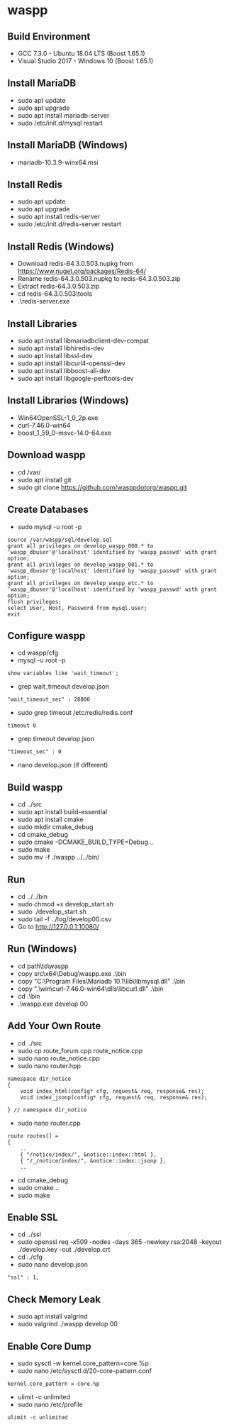 
waspp
=====

Build Environment
-----------------
* GCC 7.3.0 - Ubuntu 18.04 LTS (Boost 1.65.1)
* Visual Studio 2017 - Windows 10 (Boost 1.65.1)

Install MariaDB
---------------
* sudo apt update
* sudo apt upgrade
* sudo apt install mariadb-server
* sudo /etc/init.d/mysql restart

Install MariaDB (Windows)
-------------------------
* mariadb-10.3.9-winx64.msi

<!--
Install HandlerSocket
---------------------
* sudo nano /etc/mysql/my.cnf
```
[mysqld]
..
handlersocket_address = 127.0.0.1
handlersocket_port = 9998
handlersocket_port_wr = 9999
```

* sudo mysql -u root -p
* INSTALL PLUGIN handlersocket SONAME 'handlersocket.so';
* exit
* sudo /etc/init.d/mysql restart
* sudo mysql -u root -p
* SHOW PROCESSLIST;
* exit
-->

Install Redis
-------------
* sudo apt update
* sudo apt upgrade
* sudo apt install redis-server
* sudo /etc/init.d/redis-server restart

Install Redis (Windows)
-----------------------
* Download redis-64.3.0.503.nupkg from https://www.nuget.org/packages/Redis-64/
* Rename redis-64.3.0.503.nupkg to redis-64.3.0.503.zip
* Extract redis-64.3.0.503.zip
* cd redis-64.3.0.503\tools
* .\redis-server.exe

Install Libraries
-----------------
* sudo apt install libmariadbclient-dev-compat
* sudo apt install libhiredis-dev
* sudo apt install libssl-dev
* sudo apt install libcurl4-openssl-dev
* sudo apt install libboost-all-dev
* sudo apt install libgoogle-perftools-dev

Install Libraries (Windows)
---------------------------
* Win64OpenSSL-1_0_2p.exe
* curl-7.46.0-win64
* boost_1_59_0-msvc-14.0-64.exe

Download waspp
--------------
* cd /var/
* sudo apt install git
* sudo git clone https://github.com/wasppdotorg/waspp.git

Create Databases
----------------
* sudo mysql -u root -p
```
source /var/waspp/sql/develop.sql
grant all privileges on develop_waspp_000.* to 'waspp_dbuser'@'localhost' identified by 'waspp_passwd' with grant option;
grant all privileges on develop_waspp_001.* to 'waspp_dbuser'@'localhost' identified by 'waspp_passwd' with grant option;
grant all privileges on develop_waspp_etc.* to 'waspp_dbuser'@'localhost' identified by 'waspp_passwd' with grant option;
flush privileges;
select User, Host, Password from mysql.user;
exit
```

Configure waspp
---------------
* cd waspp/cfg
* mysql -u root -p
```
show variables like 'wait_timeout';
```

* grep wait_timeout develop.json
```
"wait_timeout_sec" : 28800
```

* sudo grep timeout /etc/redis/redis.conf
```
timeout 0
```

* grep timeout develop.json
```
"timeout_sec" : 0
```

* nano develop.json (if different)

Build waspp
-----------
* cd ../src
* sudo apt install build-essential
* sudo apt install cmake
* sudo mkdir cmake_debug
* cd cmake_debug
* sudo cmake -DCMAKE_BUILD_TYPE=Debug ..
* sudo make
* sudo mv -f ./waspp ../../bin/

Run
---
* cd ../../bin
* sudo chmod +x develop_start.sh
* sudo ./develop_start.sh
* sudo tail -f ../log/develop00.csv
* Go to http://127.0.0.1:10080/

Run (Windows)
-------------
* cd path\to\waspp
* copy src\x64\Debug\waspp.exe .\bin
* copy "C:\Program Files\Mariadb 10.1\lib\libmysql.dll" .\bin
* copy ".\win\curl-7.46.0-win64\dlls\libcurl.dll" .\bin
* cd .\bin
* .\waspp.exe develop 00

Add Your Own Route
------------------
* cd ../src
* sudo cp route_forum.cpp route_notice.cpp
* sudo nano route_notice.cpp
* sudo nano router.hpp
```
namespace dir_notice
{
	void index_html(config* cfg, request& req, response& res);
	void index_jsonp(config* cfg, request& req, response& res);
	
} // namespace dir_notice
```

* sudo nano router.cpp
```
route routes[] =
{
	..
	{ "/notice/index/", &notice::index::html },
	{ "/_/notice/index/", &notice::index::jsonp },
	..
```

* cd cmake_debug
* sudo cmake ..
* sudo make

Enable SSL
----------
* cd ../ssl
* sudo openssl req -x509 -nodes -days 365 -newkey rsa:2048 -keyout ./develop.key -out ./develop.crt
* cd ../cfg
* sudo nano develop.json
```
"ssl" : 1,
```

Check Memory Leak
-----------------
* sudo apt install valgrind
* sudo valgrind ./waspp develop 00

Enable Core Dump
-------------------
* sudo sysctl -w kernel.core_pattern=core.%p
* sudo nano /etc/sysctl.d/20-core-pattern.conf 
```
kernel.core_pattern = core.%p
```

* ulimit -c unlimited
* sudo nano /etc/profile
```
ulimit -c unlimited
```

